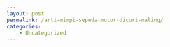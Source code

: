 ```yaml
---
layout: post
permalink: /arti-mimpi-sepeda-motor-dicuri-maling/
categories:
    - Uncategorized
---
```


